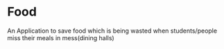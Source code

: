 # Food

An Application to save food which is being
wasted when students/people miss their
meals in mess(dining halls)

